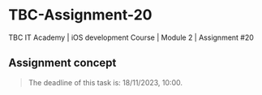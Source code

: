 # TBC-Assignment-20
TBC IT Academy | iOS development Course | Module 2 | Assignment #20

## Assignment concept




> The deadline of this task is: 18/11/2023, 10:00. 
